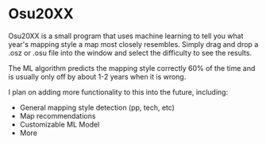 # Osu20XX
Osu20XX is a small program that uses machine learning to tell you what year's mapping style a map most closely resembles. Simply drag and drop a .osz or .osu file into the window and select the difficulty to see the results.

The ML algorithm predicts the mapping style correctly 60% of the time and is usually only off by about 1-2 years when it is wrong.

I plan on adding more functionality to this into the future, including:
* General mapping style detection (pp, tech, etc)
* Map recommendations
* Customizable ML Model
* More
